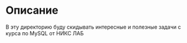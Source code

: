 # Описание

В эту директорию буду скидывать интересные и полезные задачи с курса по MySQL от НИКС ЛАБ
